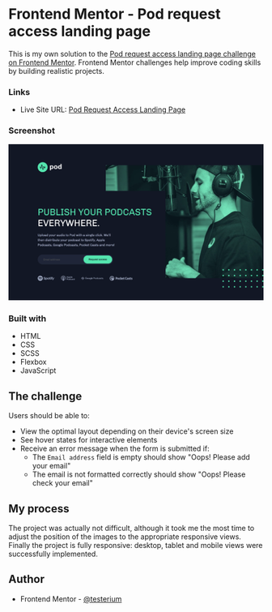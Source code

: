 # Frontend Mentor - Pod request access landing page

This is my own solution to the [Pod request access landing page challenge on Frontend Mentor](https://www.frontendmentor.io/challenges/pod-request-access-landing-page-eyTmdkLSG). Frontend Mentor challenges help improve coding skills by building realistic projects. 

### Links

- Live Site URL: [Pod Request Access Landing Page](https://testerium-pod-request-access-landing-page.netlify.app/)

### Screenshot

![](./screenshot.jpg)

### Built with

- HTML
- CSS 
- SCSS
- Flexbox
- JavaScript

## The challenge

Users should be able to:

- View the optimal layout depending on their device's screen size
- See hover states for interactive elements
- Receive an error message when the form is submitted if:
  - The `Email address` field is empty should show "Oops! Please add your email"
  - The email is not formatted correctly should show "Oops! Please check your email"

## My process

The project was actually not difficult, although it took me the most time to adjust the position of the images to the appropriate responsive views. Finally the project is fully responsive: desktop, tablet and mobile views were successfully implemented.

## Author

- Frontend Mentor - [@testerium](https://www.frontendmentor.io/profile/testerium)
